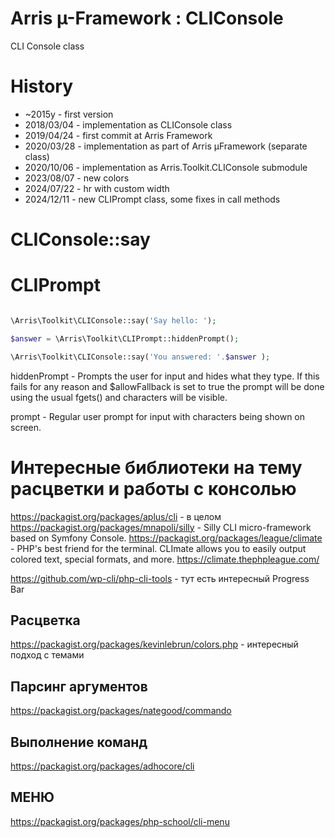 # Arris µ-Framework : CLIConsole

CLI Console class

# History

- ~2015y - first version
- 2018/03/04 - implementation as CLIConsole class
- 2019/04/24 - first commit at Arris Framework
- 2020/03/28 - implementation as part of Arris µFramework (separate class)
- 2020/10/06 - implementation as Arris.Toolkit.CLIConsole submodule
- 2023/08/07 - new colors
- 2024/07/22 - hr with custom width 
- 2024/12/11 - new CLIPrompt class, some fixes in call methods

# CLIConsole::say


# CLIPrompt 

```php

\Arris\Toolkit\CLIConsole::say('Say hello: ');

$answer = \Arris\Toolkit\CLIPrompt::hiddenPrompt();

\Arris\Toolkit\CLIConsole::say('You answered: '.$answer );
```

hiddenPrompt - Prompts the user for input and hides what they type. If this fails for any reason 
and $allowFallback is set to true the prompt will be done using the usual fgets() and characters will be visible.

prompt - Regular user prompt for input with characters being shown on screen.


# Интересные библиотеки на тему расцветки и работы с консолью

https://packagist.org/packages/aplus/cli - в целом
https://packagist.org/packages/mnapoli/silly - Silly CLI micro-framework based on Symfony Console.
https://packagist.org/packages/league/climate - PHP's best friend for the terminal. CLImate allows you to easily output colored text, special formats, and more.
    https://climate.thephpleague.com/

https://github.com/wp-cli/php-cli-tools - тут есть интересный Progress Bar

## Расцветка

https://packagist.org/packages/kevinlebrun/colors.php - интересный подход с темами

## Парсинг аргументов

https://packagist.org/packages/nategood/commando 

## Выполнение команд 

https://packagist.org/packages/adhocore/cli

## МЕНЮ

https://packagist.org/packages/php-school/cli-menu
